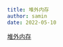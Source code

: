 ```yaml
title: 堆外内存
author: samin
date: 2022-05-10
```

[堆外内存](https://gaudy-feels-700.notion.site/8980c01feeb346fc83da714d131885d4)